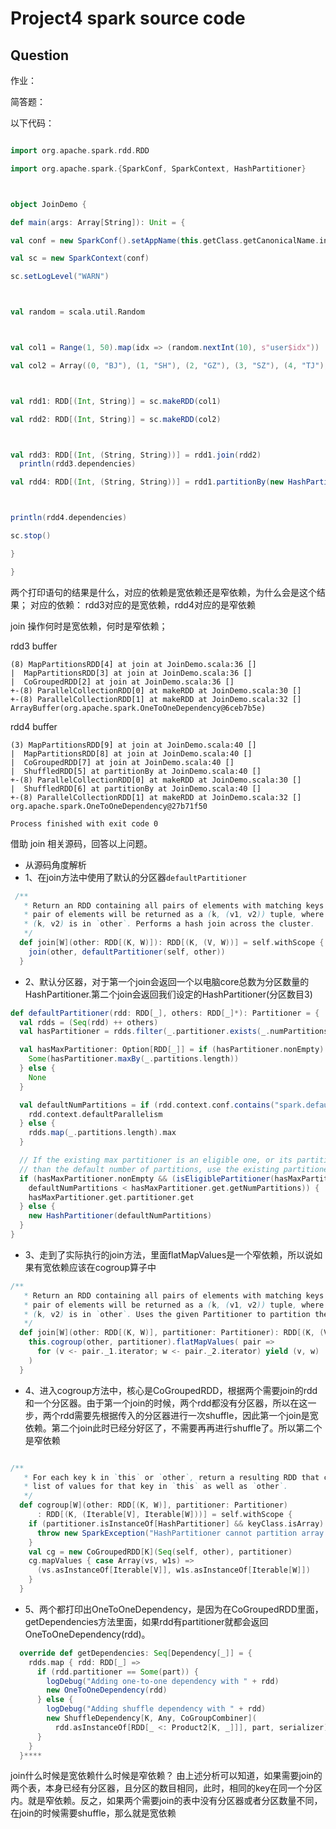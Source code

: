 # Project4 spark source code

## Question
作业：


简答题：

以下代码：
```scala

import org.apache.spark.rdd.RDD

import org.apache.spark.{SparkConf, SparkContext, HashPartitioner}



object JoinDemo {

def main(args: Array[String]): Unit = {

val conf = new SparkConf().setAppName(this.getClass.getCanonicalName.init).setMaster("local[*]")

val sc = new SparkContext(conf)

sc.setLogLevel("WARN")



val random = scala.util.Random



val col1 = Range(1, 50).map(idx => (random.nextInt(10), s"user$idx"))

val col2 = Array((0, "BJ"), (1, "SH"), (2, "GZ"), (3, "SZ"), (4, "TJ"), (5, "CQ"), (6, "HZ"), (7, "NJ"), (8, "WH"), (0,"CD"))



val rdd1: RDD[(Int, String)] = sc.makeRDD(col1)

val rdd2: RDD[(Int, String)] = sc.makeRDD(col2)



val rdd3: RDD[(Int, (String, String))] = rdd1.join(rdd2)
  println(rdd3.dependencies)

val rdd4: RDD[(Int, (String, String))] = rdd1.partitionBy(new HashPartitioner(3)).join(rdd2.partitionBy(new HashPartitioner(3)))



println(rdd4.dependencies)

sc.stop()

}

}

```






两个打印语句的结果是什么，对应的依赖是宽依赖还是窄依赖，为什么会是这个结果；
对应的依赖：
rdd3对应的是宽依赖，rdd4对应的是窄依赖


join 操作何时是宽依赖，何时是窄依赖；

rdd3 buffer
```text
(8) MapPartitionsRDD[4] at join at JoinDemo.scala:36 []
|  MapPartitionsRDD[3] at join at JoinDemo.scala:36 []
|  CoGroupedRDD[2] at join at JoinDemo.scala:36 []
+-(8) ParallelCollectionRDD[0] at makeRDD at JoinDemo.scala:30 []
+-(8) ParallelCollectionRDD[1] at makeRDD at JoinDemo.scala:32 []
ArrayBuffer(org.apache.spark.OneToOneDependency@6ceb7b5e)

```
rdd4 buffer

```text
(3) MapPartitionsRDD[9] at join at JoinDemo.scala:40 []
|  MapPartitionsRDD[8] at join at JoinDemo.scala:40 []
|  CoGroupedRDD[7] at join at JoinDemo.scala:40 []
|  ShuffledRDD[5] at partitionBy at JoinDemo.scala:40 []
+-(8) ParallelCollectionRDD[0] at makeRDD at JoinDemo.scala:30 []
|  ShuffledRDD[6] at partitionBy at JoinDemo.scala:40 []
+-(8) ParallelCollectionRDD[1] at makeRDD at JoinDemo.scala:32 []
org.apache.spark.OneToOneDependency@27b71f50

Process finished with exit code 0
```

借助 join 相关源码，回答以上问题。
- 从源码角度解析
- 1、在join方法中使用了默认的分区器`defaultPartitioner`
```scala
 /**
   * Return an RDD containing all pairs of elements with matching keys in `this` and `other`. Each
   * pair of elements will be returned as a (k, (v1, v2)) tuple, where (k, v1) is in `this` and
   * (k, v2) is in `other`. Performs a hash join across the cluster.
   */
  def join[W](other: RDD[(K, W)]): RDD[(K, (V, W))] = self.withScope {
    join(other, defaultPartitioner(self, other))
  }
```
- 2、默认分区器，对于第一个join会返回一个以电脑core总数为分区数量的HashPartitioner.第二个join会返回我们设定的HashPartitioner(分区数目3)

```scala
def defaultPartitioner(rdd: RDD[_], others: RDD[_]*): Partitioner = {
  val rdds = (Seq(rdd) ++ others)
  val hasPartitioner = rdds.filter(_.partitioner.exists(_.numPartitions > 0))

  val hasMaxPartitioner: Option[RDD[_]] = if (hasPartitioner.nonEmpty) {
    Some(hasPartitioner.maxBy(_.partitions.length))
  } else {
    None
  }

  val defaultNumPartitions = if (rdd.context.conf.contains("spark.default.parallelism")) {
    rdd.context.defaultParallelism
  } else {
    rdds.map(_.partitions.length).max
  }

  // If the existing max partitioner is an eligible one, or its partitions number is larger
  // than the default number of partitions, use the existing partitioner.
  if (hasMaxPartitioner.nonEmpty && (isEligiblePartitioner(hasMaxPartitioner.get, rdds) ||
    defaultNumPartitions < hasMaxPartitioner.get.getNumPartitions)) {
    hasMaxPartitioner.get.partitioner.get
  } else {
    new HashPartitioner(defaultNumPartitions)
  }
}

```

- 3、走到了实际执行的join方法，里面flatMapValues是一个窄依赖，所以说如果有宽依赖应该在cogroup算子中
```scala
/**
   * Return an RDD containing all pairs of elements with matching keys in `this` and `other`. Each
   * pair of elements will be returned as a (k, (v1, v2)) tuple, where (k, v1) is in `this` and
   * (k, v2) is in `other`. Uses the given Partitioner to partition the output RDD.
   */
  def join[W](other: RDD[(K, W)], partitioner: Partitioner): RDD[(K, (V, W))] = self.withScope {
    this.cogroup(other, partitioner).flatMapValues( pair =>
      for (v <- pair._1.iterator; w <- pair._2.iterator) yield (v, w)
    )
  }
```

- 4、进入cogroup方法中，核心是CoGroupedRDD，根据两个需要join的rdd和一个分区器。由于第一个join的时候，两个rdd都没有分区器，所以在这一步，两个rdd需要先根据传入的分区器进行一次shuffle，因此第一个join是宽依赖。第二个join此时已经分好区了，不需要再再进行shuffle了。所以第二个是窄依赖
```scala

/**
   * For each key k in `this` or `other`, return a resulting RDD that contains a tuple with the
   * list of values for that key in `this` as well as `other`.
   */
  def cogroup[W](other: RDD[(K, W)], partitioner: Partitioner)
      : RDD[(K, (Iterable[V], Iterable[W]))] = self.withScope {
    if (partitioner.isInstanceOf[HashPartitioner] && keyClass.isArray) {
      throw new SparkException("HashPartitioner cannot partition array keys.")
    }
    val cg = new CoGroupedRDD[K](Seq(self, other), partitioner)
    cg.mapValues { case Array(vs, w1s) =>
      (vs.asInstanceOf[Iterable[V]], w1s.asInstanceOf[Iterable[W]])
    }
  }
```
- 5、两个都打印出OneToOneDependency，是因为在CoGroupedRDD里面，getDependencies方法里面，如果rdd有partitioner就都会返回OneToOneDependency(rdd)。
```scala
  override def getDependencies: Seq[Dependency[_]] = {
    rdds.map { rdd: RDD[_] =>
      if (rdd.partitioner == Some(part)) {
        logDebug("Adding one-to-one dependency with " + rdd)
        new OneToOneDependency(rdd)
      } else {
        logDebug("Adding shuffle dependency with " + rdd)
        new ShuffleDependency[K, Any, CoGroupCombiner](
          rdd.asInstanceOf[RDD[_ <: Product2[K, _]]], part, serializer)
      }
    }
  }****
```

join什么时候是宽依赖什么时候是窄依赖？
由上述分析可以知道，如果需要join的两个表，本身已经有分区器，且分区的数目相同，此时，相同的key在同一个分区内。就是窄依赖。反之，如果两个需要join的表中没有分区器或者分区数量不同，在join的时候需要shuffle，那么就是宽依赖
